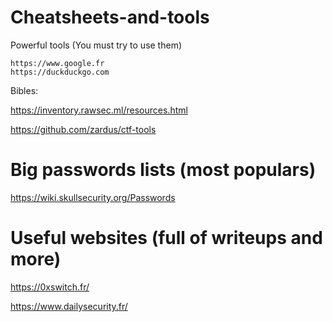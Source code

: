 # Cheatsheets-and-tools

  Powerful tools (You must try to use them)
  
    https://www.google.fr
    https://duckduckgo.com
    
  Bibles:
  
   https://inventory.rawsec.ml/resources.html
   
   https://github.com/zardus/ctf-tools
   
   
# Big passwords lists (most populars)

   https://wiki.skullsecurity.org/Passwords
   
   
# Useful websites (full of writeups and more)

   https://0xswitch.fr/
   
   https://www.dailysecurity.fr/
   

